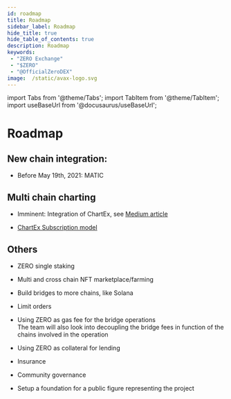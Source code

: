 ```yaml
---
id: roadmap
title: Roadmap
sidebar_label: Roadmap
hide_title: true
hide_table_of_contents: true
description: Roadmap
keywords:
 - "ZERO Exchange"
 - "$ZERO"
 - "@OfficialZeroDEX"
image:  /static/avax-logo.svg
---
```


import Tabs from '@theme/Tabs';
import TabItem from '@theme/TabItem';
import useBaseUrl from '@docusaurus/useBaseUrl';

# Roadmap

## New chain integration:
* Before May 19th, 2021: MATIC


## Multi chain charting
* Imminent: Integration of ChartEx, see [Medium article](https://medium.com/@OfficialZeroDex/chartex-brings-omnichain-charting-to-0-exchange-9ca040298029)

* [ChartEx Subscription model](https://chartexpro.medium.com/new-economic-model-subscription-updates-1a9c34b731be)


## Others
* ZERO single staking

* Multi and cross chain NFT marketplace/farming

* Build bridges to more chains, like Solana

* Limit orders

* Using ZERO as gas fee for the bridge operations  
The team will also look into decoupling the bridge fees in function of the chains involved in the operation

* Using ZERO as collateral for lending

* Insurance

* Community governance

* Setup a foundation for a public figure representing the project

